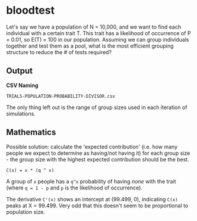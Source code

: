 # bloodtest

Let's say we have a population of N = 10,000, and we want to find each individual with a certain trait T. This trait has a likelihood of occurrence of P = 0.01, so E(T) = 100 in our population. Assuming we can group individuals together and test them as a pool, what is the most efficient grouping structure to reduce the # of tests required?

## Output

**CSV Naming**

`TRIALS-POPULATION-PROBABILITY-DIVISOR.csv`

The only thing left out is the range of group sizes used in each iteration of simulations.

## Mathematics

Possible solution: calculate the 'expected contribution' (i.e. how many people we expect to determine as having/not having it) for each group size - the group size with the highest expected contribution should be the best.

```
C(x) = x * (q ^ x)
```

A group of `x` people has a `q^x` probability of having *none* with the trait (where `q = 1 - p` and `p` is the likelihood of occurrence).

The derivative `C'(x)` shows an intercept at (99.499, 0), indicating `C(x)` peaks at X = 99.499. Very odd that this doesn't seem to be proportional to population size.
